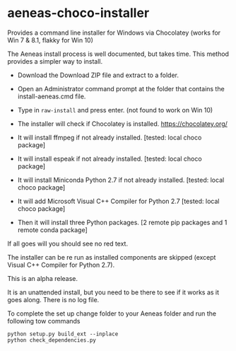 # aeneas-choco-installer
Provides a command line installer for Windows via Chocolatey (works for Win 7 & 8.1, flakky for Win 10)

The Aeneas install process is well documented, but takes time. This method provides a simpler way to install.

* Download the Download ZIP file and extract to a folder.
* Open an Administrator command prompt at the folder that contains the install-aeneas.cmd file.
* Type in `raw-install` and press enter. (not found to work on Win 10)

* The installer will check if Chocolatey is installed. https://chocolatey.org/
* It will install ffmpeg if not already installed. [tested: local choco package]
* It will install espeak if not already installed. [tested: local choco package]
* It will install Miniconda Python 2.7 if not already installed. [tested: local choco package]
* It will add Microsoft Visual C++ Compiler for Python 2.7 [tested: local choco package]
* Then it will install three Python packages. [2 remote pip packages and 1 remote conda package]

If all goes will you should see no red text.

The installer can be re run as installed components are skipped (except Visual C++ Compiler for Python 2.7).

This is an alpha release. 

It is an unattended install, but you need to be there to see if it works as it goes along. There is no log file.

To complete the set up change folder to your Aeneas folder and run the following tow commands

````
python setup.py build_ext --inplace
python check_dependencies.py
````
